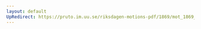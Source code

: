 ```yaml
---
layout: default
UpRedirect: https://pruto.im.uu.se/riksdagen-motions-pdf/1869/mot_1869__ak__26/mot_1869__ak__26-001.pdf
---
```


